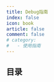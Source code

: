 ```yaml
---
title: Debug指南
index: false
icon: book
article: false
comment: false
# category:
#   - 使用指南
---
```

## 目录


